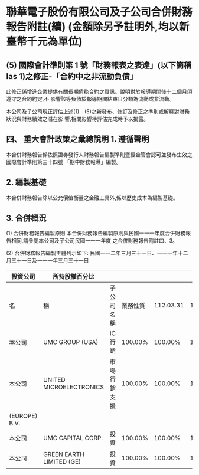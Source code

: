 # 聯華電子股份有限公司及子公司合併財務報告附註(續) (金額除另予註明外,均以新臺幣千元為單位)

## (5) 國際會計準則第 1 號「財務報表之表達」(以下簡稱 Ias 1)之修正-「合約中之非流動負債」

此修正係增進企業提供有關長期債務合約之資訊。說明對於報導期間後十二個月須遵守之合約約定,不 影響該等負債於報導期間結束日分類為流動或非流動。

本公司及子公司現正評估上述(1) - (5)之新發布、修訂及修正之準則或解釋對財務狀況與財務績效之潛在影 響,相關影響待評估完成時予以揭露。

## 四、 重大會計政策之彙總說明 1. 遵循聲明

本合併財務報告係依照證券發行人財務報告編製準則暨經金管會認可並發布生效之國際會計準則第三十四號 「期中財務報導」編製。

## 2. 編製基礎

本合併財務報告除以公允價值衡量之金融工具外,係以歷史成本為編製基礎。

## 3. 合併概況

(1) 合併財務報告編製原則 本合併財務報告編製原則與民國一一一年度合併財務報告相同,請參閱本公司及子公司民國一一一年度 之合併財務報告附註四、3。

(2) 合併財務報告編製主體列示如下:
民國一一二年三月三十一日、一一一年十二月三十一日及一一一年三月三十一日

| 投資公司      | 所持股權百分比           |              |          |           |           |           |
|---------------|--------------------------|--------------|----------|-----------|-----------|-----------|
| 名            | 稱                       | 子公司名稱   | 業務性質 | 112.03.31 | 111.12.31 | 111.03.31 |
| 本公司        | UMC GROUP (USA)          | IC 行銷      | 100.00%  | 100.00%   | 100.00%   |           |
| 本公司        | UNITED MICROELECTRONICS  | 市場行銷支援 | 100.00%  | 100.00%   | 100.00%   |           |
| (EUROPE) B.V. |                          |              |          |           |           |           |
| 本公司        | UMC CAPITAL CORP.        | 投資         | 100.00%  | 100.00%   | 100.00%   |           |
| 本公司        | GREEN EARTH LIMITED (GE) | 投資         | 100.00%  | 100.00%   | 100.00%   |           |
